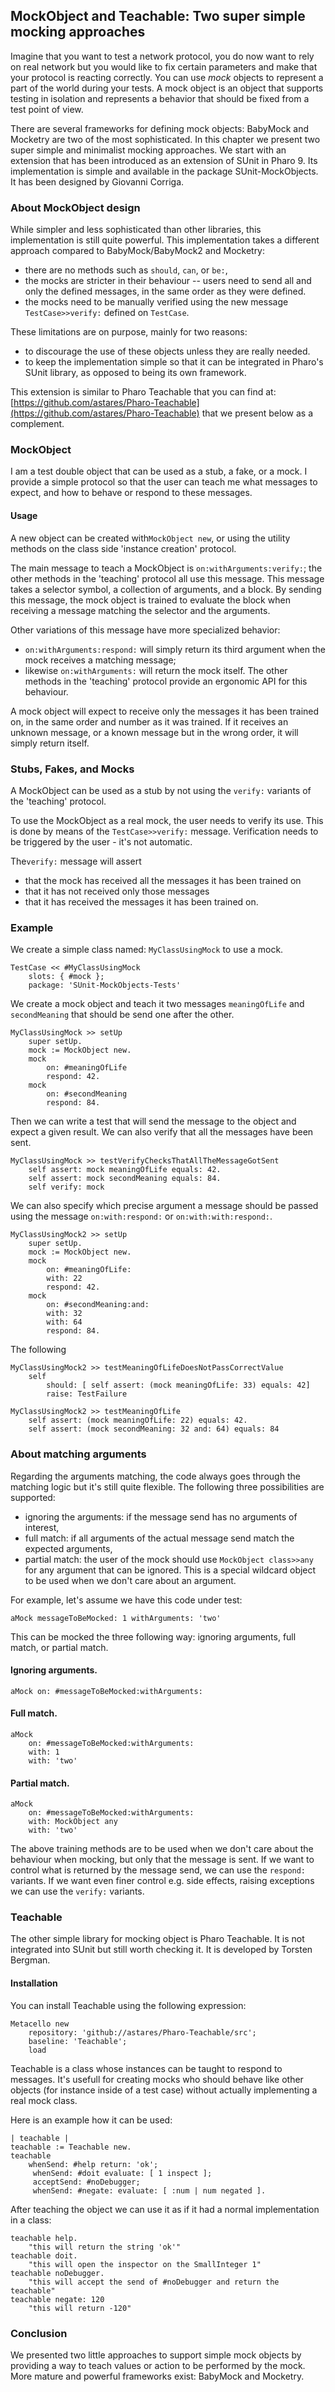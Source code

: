 ## MockObject and Teachable: Two super simple mocking approachesImagine that you want to test a network protocol, you do now want to rely on real network but you would liketo fix certain parameters and make that your protocol is reacting correctly. You can use _mock_ objects to represent a part of the world during your tests.A mock object is an object that supports testing in isolation and represents a behavior that should be fixed from a test point of view. There are several frameworks for defining mock objects: BabyMock and Mocketry are two of the most sophisticated. In this chapter we present two super simple and minimalist mocking approaches. We start with an extension that has been introduced as an extension of SUnit in Pharo 9. Its implementation is simple and available in the package SUnit-MockObjects.It has been designed by Giovanni Corriga. ### About MockObject designWhile simpler and less sophisticated than other libraries, this implementation is still quite powerful.This implementation takes a different approach compared to BabyMock/BabyMock2 and Mocketry:- there are no methods such as `should`, `can`, or `be:`, - the mocks are stricter in their behaviour -- users need to send all and only the defined messages, in the same order as they were defined.- the mocks need to be manually verified using the new message `TestCase>>verify:` defined on `TestCase`.These limitations are on purpose, mainly for two reasons:- to discourage the use of these objects unless they are really needed.- to keep the implementation simple so that it can be integrated in Pharo's SUnit library, as opposed to being its own framework.This extension is similar to Pharo Teachable that you can find at: [https://github.com/astares/Pharo-Teachable](https://github.com/astares/Pharo-Teachable) that we present below as a complement. ### MockObject I am a test double object that can be used as a stub, a fake, or a mock. I provide a simple protocol so that the user can teach me what messages to expect, and how to behave or respond to these messages. #### UsageA new object can be created with`MockObject new`, or using the utility methods on the class side 'instance creation' protocol.The main message to teach a MockObject is `on:withArguments:verify:`; the other methods in the 'teaching' protocol all use this message.This message takes a selector symbol, a collection of arguments, and a block. By sending this message, the mock object is trained to evaluate the block when receiving a message matching the selector and the arguments. Other variations of this message have more specialized behavior:- `on:withArguments:respond:` will simply return its third argument when the mock receives a matching message; - likewise `on:withArguments:` will return the mock itself.The other methods in the 'teaching' protocol provide an ergonomic API for this behaviour.  A mock object will expect to receive only the messages it has been trained on, in the same order and number as it was trained. If it receives an unknown message, or a known message but in the wrong order, it will simply return itself.### Stubs, Fakes, and MocksA MockObject can be used as a stub by not using the `verify:` variants of the 'teaching' protocol.To use the MockObject as a real mock, the user needs to verify its use. This is done by means of the `TestCase>>verify:` message. Verification needs to be triggered by the user - it's not automatic.The`verify:` message will assert- that the mock has received all the messages it has been trained on - that it has not received only those messages- that it has received the messages it has been trained on.### ExampleWe create a simple class named: `MyClassUsingMock` to use a mock.```TestCase << #MyClassUsingMock	slots: { #mock };	package: 'SUnit-MockObjects-Tests'```We create a mock object and teach it two messages `meaningOfLife` and `secondMeaning` that should be send one after the other.```MyClassUsingMock >> setUp	super setUp.	mock := MockObject new.	mock		on: #meaningOfLife 		respond: 42. 	mock 		on: #secondMeaning		respond: 84.	```Then we can write a test that will send the message to the object and expect a given result. We can also verify that all the messages have been sent. ```MyClassUsingMock >> testVerifyChecksThatAllTheMessageGotSent	self assert: mock meaningOfLife equals: 42.	self assert: mock secondMeaning equals: 84.	self verify: mock```We can also specify which precise argument a message should be passed using the message `on:with:respond:` or `on:with:with:respond:`.```MyClassUsingMock2 >> setUp	super setUp.	mock := MockObject new.	mock		on: #meaningOfLife: 		with: 22		respond: 42. 	mock 		on: #secondMeaning:and:		with: 32		with: 64		respond: 84.```The following ```MyClassUsingMock2 >> testMeaningOfLifeDoesNotPassCorrectValue	self		should: [ self assert: (mock meaningOfLife: 33) equals: 42] 		raise: TestFailure``````MyClassUsingMock2 >> testMeaningOfLife	self assert: (mock meaningOfLife: 22) equals: 42.	self assert: (mock secondMeaning: 32 and: 64) equals: 84```### About matching argumentsRegarding the arguments matching, the code always goes through the matching logic but it's still quite flexible. The following three possibilities are supported:- ignoring the arguments: if the message send has no arguments of interest,- full match: if all arguments of the actual message send match the expected arguments,- partial match: the user of the mock should use `MockObject class>>any` for any argument that can be ignored. This is a special wildcard object to be used when we don't care about an argument.For example, let's assume we have this code under test:```aMock messageToBeMocked: 1 withArguments: 'two'```This can be mocked the three following way: ignoring arguments, full match, or partial match. #### Ignoring arguments.```aMock on: #messageToBeMocked:withArguments:```#### Full match.```aMock 	on: #messageToBeMocked:withArguments:	with: 1	with: 'two'```#### Partial match.```aMock 	on: #messageToBeMocked:withArguments:	with: MockObject any	with: 'two'```The above training methods are to be used when we don't care about the behaviour when mocking, but only that the message is sent.If we want to control what is returned by the message send, we can use the `respond:` variants.If we want even finer control e.g. side effects, raising exceptions  we can use the `verify:` variants.### TeachableThe other simple library for mocking object is Pharo Teachable. It is not integrated into SUnit but still worth checking it. It is developed by Torsten Bergman. #### Installation You can install Teachable using the following expression: ```Metacello new 	repository: 'github://astares/Pharo-Teachable/src';	baseline: 'Teachable';	load ``` Teachable is a class whose instances can be taught to respond to messages. It's usefull for creating mocks who should behave like other objects (for instance inside of a test case) without actually implementing a real mock class. Here is an example how it can be used:```| teachable |teachable := Teachable new.teachable    whenSend: #help return: 'ok';     whenSend: #doit evaluate: [ 1 inspect ];     acceptSend: #noDebugger;     whenSend: #negate: evaluate: [ :num | num negated ].``` After teaching the object we can use it as if it had a normal implementation in a class:```teachable help. 	"this will return the string 'ok'"teachable doit. 	"this will open the inspector on the SmallInteger 1"teachable noDebugger. 	"this will accept the send of #noDebugger and return the teachable"teachable negate: 120 	"this will return -120"```### ConclusionWe presented two little approaches to support simple mock objects by providing a way to teach values or action to be performed by the mock. More mature and powerful frameworks exist: BabyMock and Mocketry.
